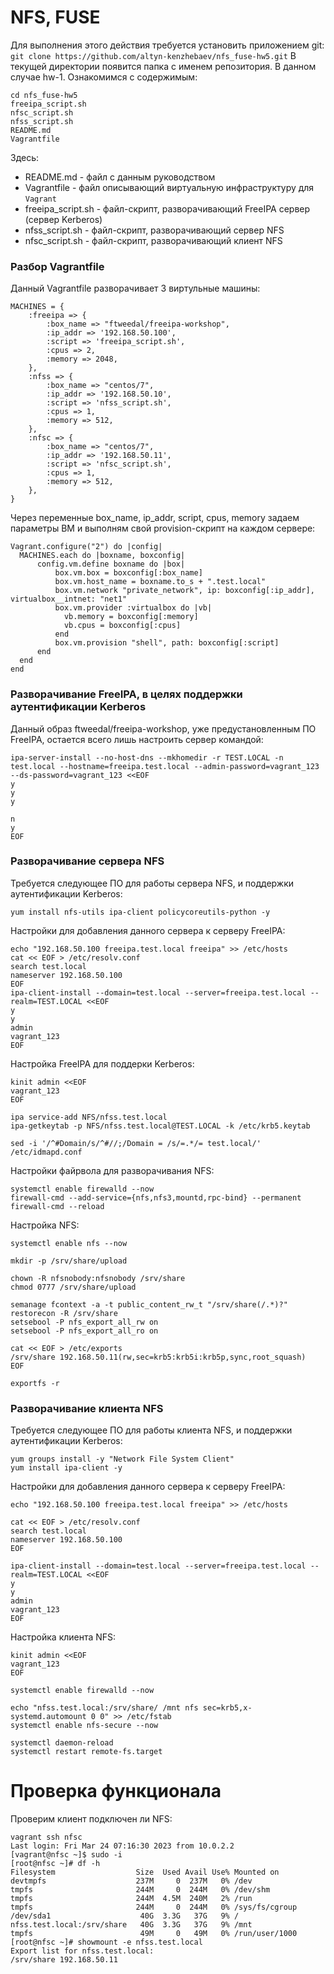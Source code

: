 #  NFS, FUSE 
Для выполнения этого действия требуется установить приложением git:
`git clone https://github.com/altyn-kenzhebaev/nfs_fuse-hw5.git`
В текущей директории появится папка с именем репозитория. В данном случае hw-1. Ознакомимся с содержимым:
```
cd nfs_fuse-hw5
freeipa_script.sh
nfsc_script.sh
nfss_script.sh
README.md
Vagrantfile
```
Здесь:
- README.md - файл с данным руководством
- Vagrantfile - файл описывающий виртуальную инфраструктуру для `Vagrant`
- freeipa_script.sh - файл-скрипт, разворачивающий FreeIPA сервер (сервер Kerberos)
- nfss_script.sh - файл-скрипт, разворачивающий сервер NFS
- nfsc_script.sh - файл-скрипт, разворачивающий клиент NFS
### Разбор Vagrantfile
Данный Vagrantfile разворачивает 3 виртульные машины:
```
MACHINES = {
    :freeipa => {
        :box_name => "ftweedal/freeipa-workshop",
        :ip_addr => '192.168.50.100',
        :script => 'freeipa_script.sh',
        :cpus => 2,
        :memory => 2048,
    },
    :nfss => {
        :box_name => "centos/7",
        :ip_addr => '192.168.50.10',
        :script => 'nfss_script.sh',
        :cpus => 1,
        :memory => 512,
    },
    :nfsc => {
        :box_name => "centos/7",
        :ip_addr => '192.168.50.11',
        :script => 'nfsc_script.sh',
        :cpus => 1,
        :memory => 512,
    },
}
```
Через переменные box_name, ip_addr, script, cpus, memory задаем параметры ВМ и выполням свой provision-скрипт на каждом сервере:
```
Vagrant.configure("2") do |config|
  MACHINES.each do |boxname, boxconfig|
      config.vm.define boxname do |box|
          box.vm.box = boxconfig[:box_name]
          box.vm.host_name = boxname.to_s + ".test.local"
          box.vm.network "private_network", ip: boxconfig[:ip_addr], virtualbox__intnet: "net1"
          box.vm.provider :virtualbox do |vb|
            vb.memory = boxconfig[:memory]
            vb.cpus = boxconfig[:cpus] 	        
          end
          box.vm.provision "shell", path: boxconfig[:script]
      end
  end
end
```
### Разворачивание FreeIPA, в целях поддержки аутентификации Kerberos
Данный образ ftweedal/freeipa-workshop, уже предустановленным ПО FreeIPA, остается всего лишь настроить сервер командой:
```
ipa-server-install --no-host-dns --mkhomedir -r TEST.LOCAL -n test.local --hostname=freeipa.test.local --admin-password=vagrant_123 --ds-password=vagrant_123 <<EOF
y
y
y

n
y
EOF
```
### Разворачивание сервера NFS
Требуется следующее ПО для работы сервера NFS, и поддержки аутентификации Kerberos:
```
yum install nfs-utils ipa-client policycoreutils-python -y
```
Настройки для добавления данного сервера к серверу FreeIPA:
```
echo "192.168.50.100 freeipa.test.local freeipa" >> /etc/hosts
cat << EOF > /etc/resolv.conf 
search test.local
nameserver 192.168.50.100
EOF
ipa-client-install --domain=test.local --server=freeipa.test.local --realm=TEST.LOCAL <<EOF
y
y
admin
vagrant_123
EOF
```
Настройка FreeIPA для поддерки Kerberos:
```
kinit admin <<EOF
vagrant_123
EOF

ipa service-add NFS/nfss.test.local
ipa-getkeytab -p NFS/nfss.test.local@TEST.LOCAL -k /etc/krb5.keytab

sed -i '/^#Domain/s/^#//;/Domain = /s/=.*/= test.local/' /etc/idmapd.conf
```
Настройки файрвола для разворачивания NFS:
```
systemctl enable firewalld --now
firewall-cmd --add-service={nfs,nfs3,mountd,rpc-bind} --permanent
firewall-cmd --reload
```
Настройка NFS:
```
systemctl enable nfs --now

mkdir -p /srv/share/upload 

chown -R nfsnobody:nfsnobody /srv/share 
chmod 0777 /srv/share/upload

semanage fcontext -a -t public_content_rw_t "/srv/share(/.*)?"
restorecon -R /srv/share
setsebool -P nfs_export_all_rw on
setsebool -P nfs_export_all_ro on

cat << EOF > /etc/exports 
/srv/share 192.168.50.11(rw,sec=krb5:krb5i:krb5p,sync,root_squash) 
EOF

exportfs -r
```
### Разворачивание клиента NFS
Требуется следующее ПО для работы клиента NFS, и поддержки аутентификации Kerberos:
```
yum groups install -y "Network File System Client"
yum install ipa-client -y
```
Настройки для добавления данного сервера к серверу FreeIPA:
```
echo "192.168.50.100 freeipa.test.local freeipa" >> /etc/hosts

cat << EOF > /etc/resolv.conf 
search test.local
nameserver 192.168.50.100
EOF

ipa-client-install --domain=test.local --server=freeipa.test.local --realm=TEST.LOCAL <<EOF
y
y
admin
vagrant_123
EOF
```
Настройка клиента NFS:
```
kinit admin <<EOF
vagrant_123
EOF

systemctl enable firewalld --now

echo "nfss.test.local:/srv/share/ /mnt nfs sec=krb5,x-systemd.automount 0 0" >> /etc/fstab 
systemctl enable nfs-secure --now

systemctl daemon-reload 
systemctl restart remote-fs.target
```
# Проверка функционала
Проверим клиент подключен ли NFS:
```
vagrant ssh nfsc
Last login: Fri Mar 24 07:16:30 2023 from 10.0.2.2
[vagrant@nfsc ~]$ sudo -i
[root@nfsc ~]# df -h
Filesystem                  Size  Used Avail Use% Mounted on
devtmpfs                    237M     0  237M   0% /dev
tmpfs                       244M     0  244M   0% /dev/shm
tmpfs                       244M  4.5M  240M   2% /run
tmpfs                       244M     0  244M   0% /sys/fs/cgroup
/dev/sda1                    40G  3.3G   37G   9% /
nfss.test.local:/srv/share   40G  3.3G   37G   9% /mnt
tmpfs                        49M     0   49M   0% /run/user/1000
[root@nfsc ~]# showmount -e nfss.test.local
Export list for nfss.test.local:
/srv/share 192.168.50.11
```